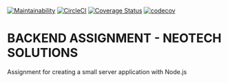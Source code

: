 [![Maintainability](https://api.codeclimate.com/v1/badges/08d9a491857b1935000e/maintainability)](https://codeclimate.com/github/key-joshua/neotechsolutions-backend-assignment/maintainability)
[![CircleCI](https://circleci.com/gh/key-joshua/neotechsolutions-backend-assignment/tree/develop.svg?style=svg)](https://circleci.com/gh/key-joshua/neotechsolutions-backend-assignment/tree/develop)
[![Coverage Status](https://coveralls.io/repos/github/key-joshua/neotechsolutions-backend-assignment/badge.svg?branch=develop)](https://coveralls.io/github/key-joshua/neotechsolutions-backend-assignment?branch=develop)
[![codecov](https://codecov.io/gh/key-joshua/neotechsolutions-backend-assignment/branch/develop/graph/badge.svg?token=7ZU0CSQJQD)](https://codecov.io/gh/key-joshua/neotechsolutions-backend-assignment)

# BACKEND ASSIGNMENT - NEOTECH SOLUTIONS

Assignment for creating a small server application with Node.js

